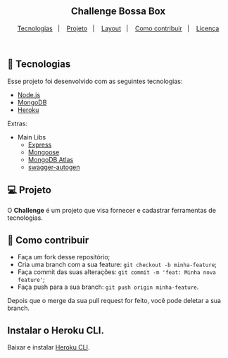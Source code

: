 <h2 align="center">
  <br/>
  Challenge Bossa Box
</h2>

<p align="center">
  <a href="#rocket-tecnologias">Tecnologias</a>&nbsp;&nbsp;&nbsp;|&nbsp;&nbsp;&nbsp;
  <a href="#-projeto">Projeto</a>&nbsp;&nbsp;&nbsp;|&nbsp;&nbsp;&nbsp;
  <a href="#-layout">Layout</a>&nbsp;&nbsp;&nbsp;|&nbsp;&nbsp;&nbsp;
  <a href="#-como-contribuir">Como contribuir</a>&nbsp;&nbsp;&nbsp;|&nbsp;&nbsp;&nbsp;
  <a href="#memo-licença">Licença</a>
</p>

<br>

## :rocket: Tecnologias

Esse projeto foi desenvolvido com as seguintes tecnologias:

- [Node.js](https://nodejs.org/en/)
- [MongoDB](https://www.mongodb.com/)
- [Heroku](https://www.heroku.com/)

Extras:

- Main Libs
  - [Express](https://expressjs.com/pt-br/)
  - [Mongoose](https://mongoosejs.com/)
  - [MongoDB Atlas](https://www.mongodb.com/cloud/atlas)
  - [swagger-autogen](https://npmjs.com/package/swagger-autogen)

## 💻 Projeto

O **Challenge** é um projeto que visa fornecer e cadastrar ferramentas de tecnologias.

## 🤔 Como contribuir

- Faça um fork desse repositório;
- Cria uma branch com a sua feature: `git checkout -b minha-feature`;
- Faça commit das suas alterações: `git commit -m 'feat: Minha nova feature'`;
- Faça push para a sua branch: `git push origin minha-feature`.

Depois que o merge da sua pull request for feito, você pode deletar a sua branch.

## Instalar o Heroku CLI.

Baixar e instalar [Heroku CLI](https://devcenter.heroku.com/articles/heroku-command-line).
